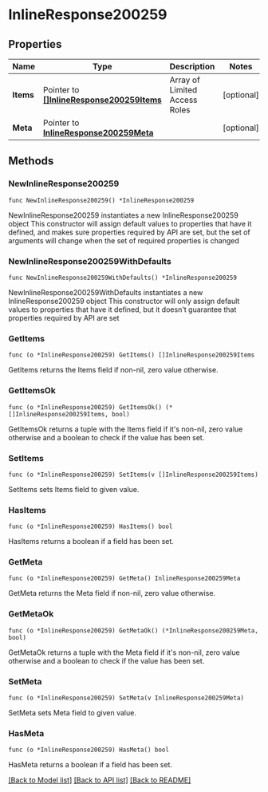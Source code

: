 # InlineResponse200259

## Properties

Name | Type | Description | Notes
------------ | ------------- | ------------- | -------------
**Items** | Pointer to [**[]InlineResponse200259Items**](InlineResponse200259Items.md) | Array of Limited Access Roles | [optional] 
**Meta** | Pointer to [**InlineResponse200259Meta**](InlineResponse200259Meta.md) |  | [optional] 

## Methods

### NewInlineResponse200259

`func NewInlineResponse200259() *InlineResponse200259`

NewInlineResponse200259 instantiates a new InlineResponse200259 object
This constructor will assign default values to properties that have it defined,
and makes sure properties required by API are set, but the set of arguments
will change when the set of required properties is changed

### NewInlineResponse200259WithDefaults

`func NewInlineResponse200259WithDefaults() *InlineResponse200259`

NewInlineResponse200259WithDefaults instantiates a new InlineResponse200259 object
This constructor will only assign default values to properties that have it defined,
but it doesn't guarantee that properties required by API are set

### GetItems

`func (o *InlineResponse200259) GetItems() []InlineResponse200259Items`

GetItems returns the Items field if non-nil, zero value otherwise.

### GetItemsOk

`func (o *InlineResponse200259) GetItemsOk() (*[]InlineResponse200259Items, bool)`

GetItemsOk returns a tuple with the Items field if it's non-nil, zero value otherwise
and a boolean to check if the value has been set.

### SetItems

`func (o *InlineResponse200259) SetItems(v []InlineResponse200259Items)`

SetItems sets Items field to given value.

### HasItems

`func (o *InlineResponse200259) HasItems() bool`

HasItems returns a boolean if a field has been set.

### GetMeta

`func (o *InlineResponse200259) GetMeta() InlineResponse200259Meta`

GetMeta returns the Meta field if non-nil, zero value otherwise.

### GetMetaOk

`func (o *InlineResponse200259) GetMetaOk() (*InlineResponse200259Meta, bool)`

GetMetaOk returns a tuple with the Meta field if it's non-nil, zero value otherwise
and a boolean to check if the value has been set.

### SetMeta

`func (o *InlineResponse200259) SetMeta(v InlineResponse200259Meta)`

SetMeta sets Meta field to given value.

### HasMeta

`func (o *InlineResponse200259) HasMeta() bool`

HasMeta returns a boolean if a field has been set.


[[Back to Model list]](../README.md#documentation-for-models) [[Back to API list]](../README.md#documentation-for-api-endpoints) [[Back to README]](../README.md)


